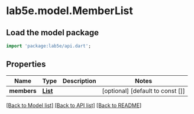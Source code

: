 # lab5e.model.MemberList

## Load the model package
```dart
import 'package:lab5e/api.dart';
```

## Properties
Name | Type | Description | Notes
------------ | ------------- | ------------- | -------------
**members** | [**List<Member>**](Member.md) |  | [optional] [default to const []]

[[Back to Model list]](../README.md#documentation-for-models) [[Back to API list]](../README.md#documentation-for-api-endpoints) [[Back to README]](../README.md)


